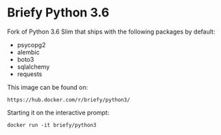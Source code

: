 # Briefy Python 3.6

Fork of Python 3.6 Slim that ships with the following packages by default:

- psycopg2
- alembic
- boto3
- sqlalchemy
- requests

This image can be found on:

	https://hub.docker.com/r/briefy/python3/

Starting it on the interactive prompt:

	docker run -it briefy/python3
